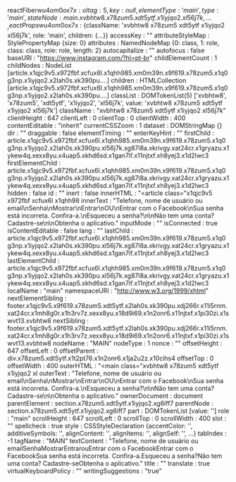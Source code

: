  reactFiber$wu4om0ox7x
: 
ol {tag: 5, key: null, elementType: 'main', type: 'main', stateNode: main.xvbhtw8.x78zum5.xdt5ytf.x1iyjqo2.xl56j7k, …}
__reactProps$wu4om0ox7x
: 
{className: 'xvbhtw8 x78zum5 xdt5ytf x1iyjqo2 xl56j7k', role: 'main', children: {…}}
accessKey
: 
""
attributeStyleMap
: 
StylePropertyMap {size: 0}
attributes
: 
NamedNodeMap {0: class, 1: role, class: class, role: role, length: 2}
autocapitalize
: 
""
autofocus
: 
false
baseURI
: 
"https://www.instagram.com/?hl=pt-br"
childElementCount
: 
1
childNodes
: 
NodeList [article.x1qjc9v5.x972fbf.xcfux6l.x1qhh985.xm0m39n.x9f619.x78zum5.x1q0g3np.x1iyjqo2.x2lah0s.xk390pu.…]
children
: 
HTMLCollection [article.x1qjc9v5.x972fbf.xcfux6l.x1qhh985.xm0m39n.x9f619.x78zum5.x1q0g3np.x1iyjqo2.x2lah0s.xk390pu.…]
classList
: 
DOMTokenList(5) ['xvbhtw8', 'x78zum5', 'xdt5ytf', 'x1iyjqo2', 'xl56j7k', value: 'xvbhtw8 x78zum5 xdt5ytf x1iyjqo2 xl56j7k']
className
: 
"xvbhtw8 x78zum5 xdt5ytf x1iyjqo2 xl56j7k"
clientHeight
: 
647
clientLeft
: 
0
clientTop
: 
0
clientWidth
: 
400
contentEditable
: 
"inherit"
currentCSSZoom
: 
1
dataset
: 
DOMStringMap {}
dir
: 
""
draggable
: 
false
elementTiming
: 
""
enterKeyHint
: 
""
firstChild
: 
article.x1qjc9v5.x972fbf.xcfux6l.x1qhh985.xm0m39n.x9f619.x78zum5.x1q0g3np.x1iyjqo2.x2lah0s.xk390pu.xl56j7k.xg87l8a.xkrivgy.xat24cr.x1gryazu.x1ykew4q.xexx8yu.x4uap5.xkhd6sd.x1gan7if.x11njtxf.xh8yej3.x1d2lwc3
firstElementChild
: 
article.x1qjc9v5.x972fbf.xcfux6l.x1qhh985.xm0m39n.x9f619.x78zum5.x1q0g3np.x1iyjqo2.x2lah0s.xk390pu.xl56j7k.xg87l8a.xkrivgy.xat24cr.x1gryazu.x1ykew4q.xexx8yu.x4uap5.xkhd6sd.x1gan7if.x11njtxf.xh8yej3.x1d2lwc3
hidden
: 
false
id
: 
""
inert
: 
false
innerHTML
: 
"<article class=\"x1qjc9v5 x972fbf xcfux6l x1qhh98
innerText
: 
"Telefone, nome de usuário ou email\nSenha\nMostrar\nEntrar\nOU\nEntrar com o Facebook\nSua senha está incorreta. Confira-a.\nEsqueceu a senha?\n\nNão tem uma conta? Cadastre-se\n\nObtenha o aplicativo."
inputMode
: 
""
isConnected
: 
true
isContentEditable
: 
false
lang
: 
""
lastChild
: 
article.x1qjc9v5.x972fbf.xcfux6l.x1qhh985.xm0m39n.x9f619.x78zum5.x1q0g3np.x1iyjqo2.x2lah0s.xk390pu.xl56j7k.xg87l8a.xkrivgy.xat24cr.x1gryazu.x1ykew4q.xexx8yu.x4uap5.xkhd6sd.x1gan7if.x11njtxf.xh8yej3.x1d2lwc3
lastElementChild
: 
article.x1qjc9v5.x972fbf.xcfux6l.x1qhh985.xm0m39n.x9f619.x78zum5.x1q0g3np.x1iyjqo2.x2lah0s.xk390pu.xl56j7k.xg87l8a.xkrivgy.xat24cr.x1gryazu.x1ykew4q.xexx8yu.x4uap5.xkhd6sd.x1gan7if.x11njtxf.xh8yej3.x1d2lwc3
localName
: 
"main"
namespaceURI
: 
"http://www.w3.org/1999/xhtml"
nextElementSibling
: 
footer.x1qjc9v5.x9f619.x78zum5.xdt5ytf.x2lah0s.xk390pu.xdj266r.x11i5rnm.xat24cr.x1mh8g0r.x1h3rv7z.xexx8yu.x18d9i69.x1n2onr6.x11njtxf.x1pi30zi.x1swvt13.xvbhtw8
nextSibling
: 
footer.x1qjc9v5.x9f619.x78zum5.xdt5ytf.x2lah0s.xk390pu.xdj266r.x11i5rnm.xat24cr.x1mh8g0r.x1h3rv7z.xexx8yu.x18d9i69.x1n2onr6.x11njtxf.x1pi30zi.x1swvt13.xvbhtw8
nodeName
: 
"MAIN"
nodeType
: 
1
nonce
: 
""
offsetHeight
: 
647
offsetLeft
: 
0
offsetParent
: 
div.x78zum5.xdt5ytf.x1t2pt76.x1n2onr6.x1ja2u2z.x10cihs4
offsetTop
: 
0
offsetWidth
: 
400
outerHTML
: 
"<main class=\"xvbhtw8 x78zum5 xdt5ytf x1iyjqo2 xl
outerText
: 
"Telefone, nome de usuário ou email\nSenha\nMostrar\nEntrar\nOU\nEntrar com o Facebook\nSua senha está incorreta. Confira-a.\nEsqueceu a senha?\n\nNão tem uma conta? Cadastre-se\n\nObtenha o aplicativo."
ownerDocument
: 
document
parentElement
: 
section.x78zum5.xdt5ytf.x1iyjqo2.xg6iff7
parentNode
: 
section.x78zum5.xdt5ytf.x1iyjqo2.xg6iff7
part
: 
DOMTokenList [value: '']
role
: 
"main"
scrollHeight
: 
647
scrollLeft
: 
0
scrollTop
: 
0
scrollWidth
: 
400
slot
: 
""
spellcheck
: 
true
style
: 
CSSStyleDeclaration {accentColor: '', additiveSymbols: '', alignContent: '', alignItems: '', alignSelf: '', …}
tabIndex
: 
-1
tagName
: 
"MAIN"
textContent
: 
"Telefone, nome de usuário ou emailSenhaMostrarEntrarouEntrar com o FacebookEntrar com o FacebookSua senha está incorreta. Confira-a.Esqueceu a senha?Não tem uma conta? Cadastre-seObtenha o aplicativo."
title
: 
""
translate
: 
true
virtualKeyboardPolicy
: 
""
writingSuggestions
: 
"true"